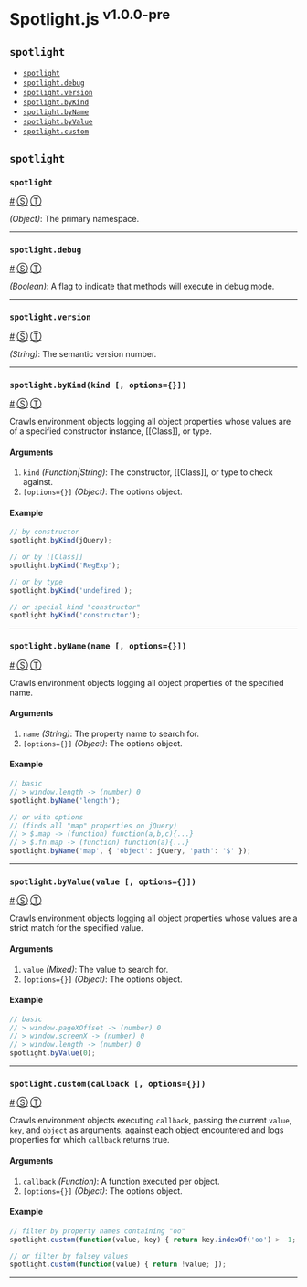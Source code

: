 # Spotlight.js <sup>v1.0.0-pre</sup>

<!-- div -->


<!-- div -->

## <a id="spotlight"></a>`spotlight`
* [`spotlight`](#spotlight)
* [`spotlight.debug`](#spotlightdebug)
* [`spotlight.version`](#spotlightversion)
* [`spotlight.byKind`](#spotlightbykindkind--options)
* [`spotlight.byName`](#spotlightbynamename--options)
* [`spotlight.byValue`](#spotlightbyvaluevalue--options)
* [`spotlight.custom`](#spotlightcustomcallback--options)

<!-- /div -->


<!-- /div -->


<!-- div -->


<!-- div -->

## `spotlight`

<!-- div -->

### <a id="spotlight"></a>`spotlight`
<a href="#spotlight">#</a> [&#x24C8;](https://github.com/bestiejs/spotlight/blob/master/spotlight.js#L681 "View in source") [&#x24C9;][1]

*(Object)*: The primary namespace.

* * *

<!-- /div -->


<!-- div -->

### <a id="spotlightdebug"></a>`spotlight.debug`
<a href="#spotlightdebug">#</a> [&#x24C8;](https://github.com/bestiejs/spotlight/blob/master/spotlight.js#L689 "View in source") [&#x24C9;][1]

*(Boolean)*: A flag to indicate that methods will execute in debug mode.

* * *

<!-- /div -->


<!-- div -->

### <a id="spotlightversion"></a>`spotlight.version`
<a href="#spotlightversion">#</a> [&#x24C8;](https://github.com/bestiejs/spotlight/blob/master/spotlight.js#L698 "View in source") [&#x24C9;][1]

*(String)*: The semantic version number.

* * *

<!-- /div -->


<!-- div -->

### <a id="spotlightbykindkind--options"></a>`spotlight.byKind(kind [, options={}])`
<a href="#spotlightbykindkind--options">#</a> [&#x24C8;](https://github.com/bestiejs/spotlight/blob/master/spotlight.js#L609 "View in source") [&#x24C9;][1]

Crawls environment objects logging all object properties whose values are of a specified constructor instance, [[Class]], or type.

#### Arguments
1. `kind` *(Function|String)*: The constructor, [[Class]], or type to check against.
2. `[options={}]` *(Object)*: The options object.

#### Example
```js
// by constructor
spotlight.byKind(jQuery);

// or by [[Class]]
spotlight.byKind('RegExp');

// or by type
spotlight.byKind('undefined');

// or special kind "constructor"
spotlight.byKind('constructor');
```

* * *

<!-- /div -->


<!-- div -->

### <a id="spotlightbynamename--options"></a>`spotlight.byName(name [, options={}])`
<a href="#spotlightbynamename--options">#</a> [&#x24C8;](https://github.com/bestiejs/spotlight/blob/master/spotlight.js#L631 "View in source") [&#x24C9;][1]

Crawls environment objects logging all object properties of the specified name.

#### Arguments
1. `name` *(String)*: The property name to search for.
2. `[options={}]` *(Object)*: The options object.

#### Example
```js
// basic
// > window.length -> (number) 0
spotlight.byName('length');

// or with options
// (finds all "map" properties on jQuery)
// > $.map -> (function) function(a,b,c){...}
// > $.fn.map -> (function) function(a){...}
spotlight.byName('map', { 'object': jQuery, 'path': '$' });
```

* * *

<!-- /div -->


<!-- div -->

### <a id="spotlightbyvaluevalue--options"></a>`spotlight.byValue(value [, options={}])`
<a href="#spotlightbyvaluevalue--options">#</a> [&#x24C8;](https://github.com/bestiejs/spotlight/blob/master/spotlight.js#L650 "View in source") [&#x24C9;][1]

Crawls environment objects logging all object properties whose values are a strict match for the specified value.

#### Arguments
1. `value` *(Mixed)*: The value to search for.
2. `[options={}]` *(Object)*: The options object.

#### Example
```js
// basic
// > window.pageXOffset -> (number) 0
// > window.screenX -> (number) 0
// > window.length -> (number) 0
spotlight.byValue(0);
```

* * *

<!-- /div -->


<!-- div -->

### <a id="spotlightcustomcallback--options"></a>`spotlight.custom(callback [, options={}])`
<a href="#spotlightcustomcallback--options">#</a> [&#x24C8;](https://github.com/bestiejs/spotlight/blob/master/spotlight.js#L670 "View in source") [&#x24C9;][1]

Crawls environment objects executing `callback`, passing the current `value`, `key`, and `object` as arguments, against each object encountered and logs properties for which `callback` returns true.

#### Arguments
1. `callback` *(Function)*: A function executed per object.
2. `[options={}]` *(Object)*: The options object.

#### Example
```js
// filter by property names containing "oo"
spotlight.custom(function(value, key) { return key.indexOf('oo') > -1; });

// or filter by falsey values
spotlight.custom(function(value) { return !value; });
```

* * *

<!-- /div -->


<!-- /div -->


<!-- /div -->


  [1]: #spotlight "Jump back to the TOC."